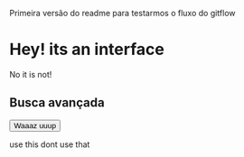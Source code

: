 Primeira versão do readme para testarmos o fluxo do gitflow

<h1>Hey! its an interface</h1>

<p>No it is not!</p>

<h2>Busca avançada </h2>

<button onclick="alert('waaaaz uuuuup')">Waaaz uuup</button>

use this dont use that
